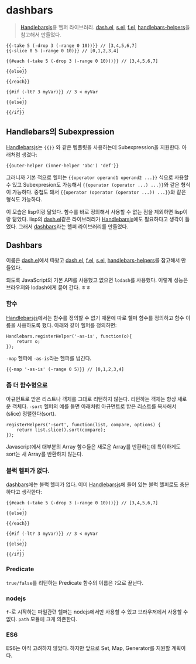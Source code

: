 # dashbars

> [Handlebarsjs][]용 헬퍼 라이브러리. [dash.el][], [s.el][], [f.el][], [handlebars-helpers][]을 참고해서 만들었다.

```
{{-take 5 (-drop 3 (-range 0 10))}} // [3,4,5,6,7]
{{-slice 0 5 (-range 0 10)}} // [0,1,2,3,4]

{{#each (-take 5 (-drop 3 (-range 0 10)))}} // [3,4,5,6,7]
    ...
{{else}}
    ...
{{/each}}

{{#if (-lt? 3 myVar)}} // 3 < myVar
    ...
{{else}}
    ...
{{/if}}
```

[Handlebarsjs]: http://handlebarsjs.com/
[dash.el]: https://github.com/magnars/dash.el
[s.el]: https://github.com/magnars/s.el
[f.el]: https://github.com/rejeep/f.el
[handlebars-helpers]: https://github.com/assemble/handlebars-helpers

## Handlebars의 Subexpression

[Handlebarsjs][]는 `{{}}` 와 같은 템플릿을 사용하는데 Subexpression을 지원한다. 아래처럼 생겼다:

```
{{outer-helper (inner-helper 'abc') 'def'}}
```

그러니까 기본 적으로 헬퍼는 `{{operator operand1 operand2 ...}}` 식으로 사용할 수 있고 Subexpresion도 가능해서 `{{operator (operator ...) ...}}`와 같은 형식이 가능하다. 중첩도 돼서 `{{operator (operator (operator ...)) ...}}`와 같은 형식도 가능하다.

이 모습은 lisp이랑 닮았다. 함수를 바로 정의해서 사용할 수 없는 점을 제외하면 lisp이랑 닮았다. lisp의 [dash.el][]같은 라이브러리가 [Handlebarsjs][]에도 필요하다고 생각이 들었다. 그래서 [dashbars][]라는 헬퍼 라이브러리를 만들었다.

## Dashbars

이름은 [dash.el][]에서 따왔고 [dash.el][], [f.el][], [s.el][], [handlebars-helpers][]를 참고해서 만들었다.

되도록 JavaScript의 기본 API를 사용했고 없으면 `lodash`를 사용했다. 이렇게 성능은 브라우저와 lodash에게 묻어 간다. ㅎㅎ

### 함수

[Handlebarsjs][]에서는 함수를 정의할 수 없기 때문에 따로 헬퍼 함수를 정의하고 함수 이름을 사용하도록 했다. 아래와 같이 헬퍼를 정의하면:

```
Handlebars.registerHelper('-as-is', function(o){
    return o;
});
```

`-map` 헬퍼에 `-as-is`라는 헬퍼를 넘긴다.

```
{{-map '-as-is' (-range 0 5)}} // [0,1,2,3,4]
```

### 좀 더 함수형으로

아규먼트로 받은 리스트나 객체를 그대로 리턴하지 않는다. 리턴하는 객체는 항상 새로운 객체다. `-sort` 헬퍼의 예를 들면 아래처럼 아규먼트로 받은 리스트를 복사해서(slice) 정렬한다(sort).

```
registerHelpers('-sort', function(list, compare, options) {
    return list.slice().sort(compare);
});
```
Javascript에서 대부분의 Array 함수들은 새로운 Array를 반환하는데 특이하게도 sort는 새 Array를 반환하지 않는다.

### 블럭 헬퍼가 없다.

[dashbars][]에는 블럭 헬퍼가 없다. 이미 [Handlebarsjs][]에 들어 있는 블럭 헬퍼로도 충분하다고 생각한다:

```
{{#each (-take 5 (-drop 3 (-range 0 10)))}} // [3,4,5,6,7]
    ...
{{else}}
    ...
{{/each}}

{{#if (-lt? 3 myVar)}} // 3 < myVar
    ...
{{else}}
    ...
{{/if}}
```

### Predicate

`true/false`를 리턴하는 Predicate 함수의 이름은 `?`으로 끝난다.

### nodejs

`f-`로 시작하는 파일관련 헬퍼는 nodejs에서만 사용할 수 있고 브라우저에서 사용할 수 없다. `path` 모듈에 크게 의존한다.

### ES6

ES6는 아직 고려하지 않았다. 하지만 앞으로 Set, Map, Generator를 지원할 계획이다.

[dashbars]: https://github.com/pismute/dashbars
